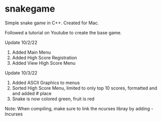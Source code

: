 # snakegame
Simple snake game in C++. Created for Mac. 

Followed a tutorial on Youtube to create the base game.

Update 10/2/22
1. Added Main Menu
2. Added High Score Registration
3. Added View High Score Menu

Update 10/3/22
1. Added ASCII Graphics to menus
2. Sorted High Score Menu, limited to only top 10 scores, formatted and and added # place
3. Snake is now colored green, fruit is red


Note: When compiling, make sure to link the ncurses libray by adding -lncurses
